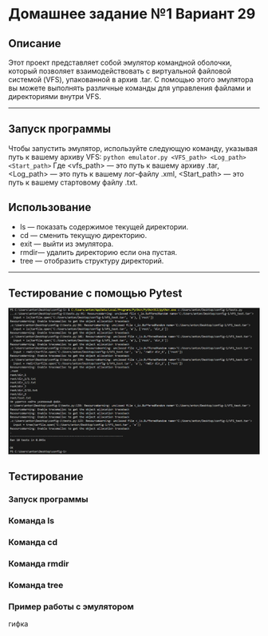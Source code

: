 # Домашнее задание №1 Вариант 29

## Описание

Этот проект представляет собой эмулятор командной оболочки, который позволяет взаимодействовать с виртуальной файловой системой (VFS), упакованной в архив .tar. С помощью этого эмулятора вы можете выполнять различные команды для управления файлами и директориями внутри VFS.

----------

## Запуск программы

Чтобы запустить эмулятор, используйте следующую команду, указывая путь к вашему архиву VFS:  `python emulator.py <VFS_path> <Log_path> <Start_path>` Где <vfs_path> — это путь к вашему архиву .tar, <Log_path> — это путь к вашему лог-файлу .xml, <Start_path> — это путь к вашему стартовому файлу .txt.

## Использование

-   ls — показать содержимое текущей директории.
-   cd — сменить текущую директорию.
-   exit — выйти из эмулятора.
-   rmdir— удалить директорию если она пустая.
-   tree — отобразить структуру директорий.

----------

## Тестирование с помощью Pytest
![](https://github.com/AntoshkA-30I/config-1/blob/main/images/%D1%82%D0%B5%D1%81%D1%82%D0%B8%D1%80%D0%BE%D0%B2%D0%B0%D0%BD%D0%B8%D0%B5%20%D0%BF%D1%80%D0%BE%D0%B3%D1%80%D0%B0%D0%BC%D0%BC%D0%BE%D0%B9.png)
## Тестирование

### Запуск программы


### Команда ls

### Команда cd

### Команда rmdir

### Команда tree

### Пример работы с эмулятором
гифка
